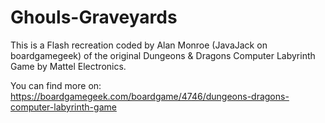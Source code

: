 # Ghouls-Graveyards
This is a Flash recreation coded by Alan Monroe (JavaJack on boardgamegeek) of the original Dungeons &amp; Dragons Computer Labyrinth Game by Mattel Electronics.

You can find more on: https://boardgamegeek.com/boardgame/4746/dungeons-dragons-computer-labyrinth-game
